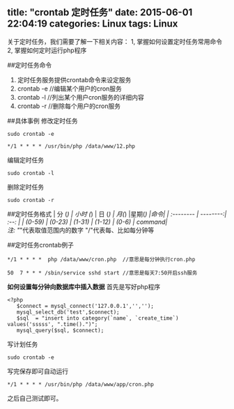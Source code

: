title: "crontab 定时任务"
date: 2015-06-01 22:04:19
categories: Linux
tags: Linux
---
关于定时任务，我们需要了解一下相关内容：
1, 掌握如何设置定时任务常用命令
2, 掌握如何定时运行php程序
<!--more-->
##定时任务命令
1. 定时任务服务提供crontab命令来设定服务
2. crontab -e //编辑某个用户的cron服务
3. crontab -l //列出某个用户cron服务的详细内容
4. crontab -r //删除每个用户的cron服务

##具体事例
修改定时任务
```
sudo crontab -e
```
```
*/1 * * * * /usr/bin/php /data/www/12.php
```
编辑定时任务
```
sudo crontab -l
```
删除定时任务
```
sudo crontab -r
```
##定时任务格式
| 分 (*)  |  小时 (*)  | 日 (*)  | 月(*)  	|星期(*)  |命令|
| :-------- | --------:| :--: |
|  (0-59)  |   (0-23)     |  (1-31)   | (1-12)  | (0-6) | command|  
注: "*"代表取值范围内的数字
	"/"代表每、比如每分钟等

##定时任务crontab例子
```
*/1 * * * *  php /data/www/cron.php  //意思是每分钟执行cron.php
```
```
50  7 * * * /sbin/service sshd start //意思是每天7:50开启ssh服务
```
**如何设置每分钟向数据库中插入数据**
首先是写好php程序
```
<?php
   $connect = mysql_connect('127.0.0.1','','');
   mysql_select_db('test',$connect);
   $sql  = "insert into category(`name`, `create_time`) values('sssss', ".time().")";
   mysql_query($sql, $connect);
```
写计划任务
```
sudo crontab -e
```
写完保存即可自动运行
```
*/1 * * * * /usr/bin/php /data/www/app/cron.php
```
之后自己测试即可。
